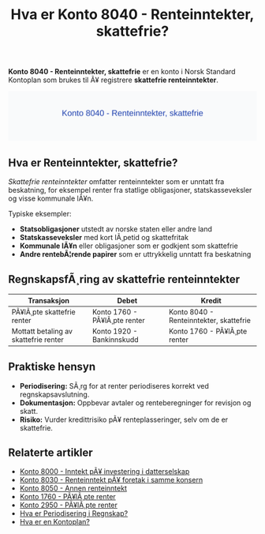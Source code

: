 ﻿---
title: "Hva er Konto 8040 - Renteinntekter, skattefrie?"
meta_title: "8040-renteinntekter-skattefrie"
meta_description: '**Konto 8040 - Renteinntekter, skattefrie** er en konto i Norsk Standard Kontoplan som brukes til Ã¥ registrere **skattefrie renteinntekter**.'
slug: 8040-renteinntekter-skattefrie
type: blog
layout: pages/single
---

**Konto 8040 - Renteinntekter, skattefrie** er en konto i Norsk Standard Kontoplan som brukes til Ã¥ registrere **skattefrie renteinntekter**.

![Illustrasjon av konto 8040 Renteinntekter, skattefrie](8040-renteinntekter-skattefrie-image.svg)

## Hva er Renteinntekter, skattefrie?

*Skattefrie renteinntekter* omfatter renteinntekter som er unntatt fra beskatning, for eksempel renter fra statlige obligasjoner, statskasseveksler og visse kommunale lÃ¥n.

Typiske eksempler:
* **Statsobligasjoner** utstedt av norske staten eller andre land
* **Statskasseveksler** med kort lÃ¸petid og skattefritak
* **Kommunale lÃ¥n** eller obligasjoner som er godkjent som skattefrie
* **Andre rentebÃ¦rende papirer** som er uttrykkelig unntatt fra beskatning

## RegnskapsfÃ¸ring av skattefrie renteinntekter

| Transaksjon                          | Debet                       | Kredit                                   |
|--------------------------------------|-----------------------------|------------------------------------------|
| PÃ¥lÃ¸pte skattefrie renter           | Konto 1760 - PÃ¥lÃ¸pte renter | Konto 8040 - Renteinntekter, skattefrie |
| Mottatt betaling av skattefrie renter | Konto 1920 - Bankinnskudd   | Konto 1760 - PÃ¥lÃ¸pte renter             |

## Praktiske hensyn

* **Periodisering:** SÃ¸rg for at renter periodiseres korrekt ved regnskapsavslutning.
* **Dokumentasjon:** Oppbevar avtaler og renteberegninger for revisjon og skatt.
* **Risiko:** Vurder kredittrisiko pÃ¥ renteplasseringer, selv om de er skattefrie.

## Relaterte artikler

* [Konto 8000 - Inntekt pÃ¥ investering i datterselskap](/blogs/kontoplan/8000-inntekt-pa-investering-i-datterselskap "Konto 8000 - Inntekt pÃ¥ investering i datterselskap")
* [Konto 8030 - Renteinntekt pÃ¥ foretak i samme konsern](/blogs/kontoplan/8030-renteinntekt-pa-foretak-i-samme-konsern "Konto 8030 - Renteinntekt pÃ¥ foretak i samme konsern")
* [Konto 8050 - Annen renteinntekt](/blogs/kontoplan/8050-annen-renteinntekt "Konto 8050 - Annen renteinntekt: RegnskapsfÃ¸ring av annen renteinntekt")
* [Konto 1760 - PÃ¥lÃ¸pte renter](/blogs/kontoplan/1760-palopte-renter "Konto 1760 - PÃ¥lÃ¸pte renter: RegnskapsfÃ¸ring av pÃ¥lÃ¸pte renteutgifter")
* [Konto 2950 - PÃ¥lÃ¸pte renter](/blogs/kontoplan/2950-palopte-renter "Konto 2950 - PÃ¥lÃ¸pte renter: RegnskapsfÃ¸ring av pÃ¥lÃ¸pte renteutgifter")
* [Hva er Periodisering i Regnskap?](/blogs/regnskap/hva-er-periodisering "Hva er Periodisering i Regnskap? Guide til periodisering av kostnader og inntekter")
* [Hva er en Kontoplan?](/blogs/regnskap/hva-er-kontoplan "Hva er en Kontoplan? Komplett Guide til Kontoplaner i Norsk Regnskap")

